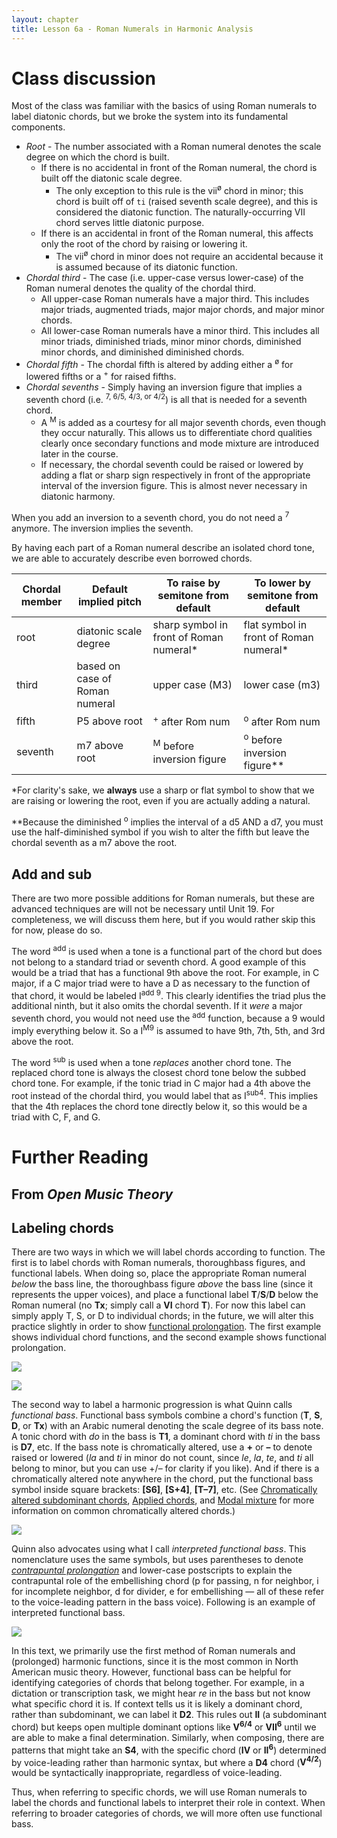 ```yaml
---
layout: chapter
title: Lesson 6a - Roman Numerals in Harmonic Analysis
---
```


# Class discussion
 
Most of the class was familiar with the basics of using Roman numerals to label diatonic chords, but we broke the system into its fundamental components.
- *Root* - The number associated with a Roman numeral denotes the scale degree on which the chord is built.
  - If there is no accidental in front of the Roman numeral, the chord is built off the diatonic scale degree.
    - The only exception to this rule is the vii<sup>&oslash;</sup> chord in minor; this chord is built off of `ti` (raised seventh scale degree), and this is considered the diatonic function. The naturally-occurring VII chord serves little diatonic purpose.
  - If there is an accidental in front of the Roman numeral, this affects only the root of the chord by raising or lowering it.
    - The vii<sup>&oslash;</sup> chord in minor does not require an accidental because it is assumed because of its diatonic function.
- *Chordal third* - The case (i.e. upper-case versus lower-case) of the Roman numeral denotes the quality of the chordal third.
  - All upper-case Roman numerals have a major third. This includes major triads, augmented triads, major major chords, and major minor chords.
  - All lower-case Roman numerals have a minor third. This includes all minor triads, diminished triads, minor minor chords, diminished minor chords, and diminished diminished chords.
- *Chordal fifth* - The chordal fifth is altered by adding either a <sup>&oslash;</sup> for lowered fifths or a <sup>+</sup> for raised fifths.
- *Chordal sevenths* - Simply having an inversion figure that implies a seventh chord (i.e. <sup>7, 6/5, 4/3, or 4/2</sup>) is all that is needed for a seventh chord.
  - A <sup>M</sup> is added as a courtesy for all major seventh chords, even though they occur naturally. This allows us to differentiate chord qualities clearly once secondary functions and mode mixture are introduced later in the course.
  - If necessary, the chordal seventh could be raised or lowered by adding a flat or sharp sign respectively in front of the appropriate interval of the inversion figure. This is almost never necessary in diatonic harmony.

When you add an inversion to a seventh chord, you do not need a <sup>7</sup> anymore. The inversion implies the seventh.

By having each part of a Roman numeral describe an isolated chord tone, we are able to accurately describe even borrowed chords.

Chordal member | Default implied pitch | To raise by semitone from default | To lower by semitone from default
 --- | --- | --- | ---
 root | diatonic scale degree | sharp symbol in front of Roman numeral* | flat symbol in front of Roman numeral*
 third | based on case of Roman numeral | upper case (M3) | lower case (m3)
 fifth | P5 above root | <sup>+</sup> after Rom num | <sup>o</sup> after Rom num
 seventh | m7 above root | <sup>M</sup> before inversion figure | <sup>o</sup> before inversion figure**

 *For clarity's sake, we **always** use a sharp or flat symbol to show that we are raising or lowering the root, even if you are actually adding a natural.

 **Because the diminished <sup>o</sup> implies the interval of a d5 AND a d7, you must use the half-diminished symbol if you wish to alter the fifth but leave the chordal seventh as a m7 above the root.

## Add and sub

There are two more possible additions for Roman numerals, but these are advanced techniques are will not be necessary until Unit 19. For completeness, we will discuss them here, but if you would rather skip this for now, please do so.

The word <sup>add</sup> is used when a tone is a functional part of the chord but does not belong to a standard triad or seventh chord. A good example of this would be a triad that has a functional 9th above the root. For example, in C major, if a C major triad were to have a D as necessary to the function of that chord, it would be labeled I<sup>add 9</sup>. This clearly identifies the triad plus the additional ninth, but it also omits the chordal seventh. If it *were* a major seventh chord, you would not need use the <sup>add</sup> function, because a 9 would imply everything below it. So a I<sup>M9</sup> is assumed to have 9th, 7th, 5th, and 3rd above the root.

The word <sup>sub</sup> is used when a tone *replaces* another chord tone. The replaced chord tone is always the closest chord tone below the subbed chord tone. For example, if the tonic triad in C major had a 4th above the root instead of the chordal third, you would label that as I<sup>sub4</sup>. This implies that the 4th replaces the chord tone directly below it, so this would be a triad with C, F, and G.
  
# Further Reading

## From *Open Music Theory*

## Labeling chords

There are two ways in which we will label chords according to function. The first is to label chords with Roman numerals, thoroughbass figures, and functional labels. When doing so, place the appropriate Roman numeral *below* the bass line, the thoroughbass figure *above* the bass line (since it represents the upper voices), and place a functional label **T**/**S**/**D** below the Roman numeral (no **Tx**; simply call a **VI** chord **T**). For now this label can simply apply T, S, or D to individual chords; in the future, we will alter this practice slightly in order to show [functional prolongation](harmonicSyntax2.html). The first example shows individual chord functions, and the second example shows functional prolongation.

[![](/images/harmony/RNsIndividualFunctions.png)](/images/harmony/RNsIndividualFunctions.png)

[![](/images/harmony/RNsFunctionalProlongation.png)](/images/harmony/RNsFunctionalProlongation.png)

The second way to label a harmonic progression is what Quinn calls *functional bass*. Functional bass symbols combine a chord's function (**T**, **S**, **D**, or **Tx**) with an Arabic numeral denoting the scale degree of its bass note. A tonic chord with *do* in the bass is **T1**, a dominant chord with *ti* in the bass is **D7**, etc. If the bass note is chromatically altered, use a **+** or **–** to denote raised or lowered (*la* and *ti* in minor do not count, since *le*, *la*, *te*, and *ti* all belong to minor, but you can use +/– for clarity if you like). And if there is a chromatically altered note anywhere in the chord, put the functional bass symbol inside square brackets: **[S6]**, **[S+4]**, **[T–7]**, etc. (See [Chromatically altered subdominant chords](alteredSubdominants.html), [Applied chords](appliedChords.html), and [Modal mixture](modalMixture.html) for more information on common chromatically altered chords.)

[![](/images/harmony/FunctionalBassFunctions.png)](/images/harmony/FunctionalBassFunctions.png)

Quinn also advocates using what I call *interpreted functional bass*. This nomenclature uses the same symbols, but uses parentheses to denote [*contrapuntal prolongation*](http://openmusictheory.com/harmonicSyntax2.html) and lower-case postscripts to explain the contrapuntal role of the embellishing chord (p for passing, n for neighbor, i for incomplete neighbor, d for divider, e for embellishing — all of these refer to the voice-leading pattern in the bass voice). Following is an example of interpreted functional bass.

[![](/images/harmony/InterpretedFunctionalBass.png)](/images/harmony/InterpretedFunctionalBass.png)

In this text, we primarily use the first method of Roman numerals and (prolonged) harmonic functions, since it is the most common in North American music theory. However, functional bass can be helpful for identifying categories of chords that belong together. For example, in a dictation or transcription task, we might hear *re* in the bass but not know what specific chord it is. If context tells us it is likely a dominant chord, rather than subdominant, we can label it **D2**. This rules out **II** (a subdominant chord) but keeps open multiple dominant options like **V<sup>6/4</sup>** or **VII<sup>6</sup>** until we are able to make a final determination. Similarly, when composing, there are patterns that might take an **S4**, with the specific chord (**IV** or **II<sup>6</sup>**) determined by voice-leading rather than harmonic syntax, but where a **D4** chord (**V<sup>4/2</sup>**) would be syntactically inappropriate, regardless of voice-leading.

Thus, when referring to specific chords, we will use Roman numerals to label the chords and functional labels to interpret their role in context. When referring to broader categories of chords, we will more often use functional bass.

